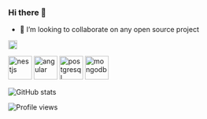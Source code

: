 ### Hi there 👋

<!--
**levart/levart** is a ✨ _special_ ✨ repository because its `README.md` (this file) appears on your GitHub profile.

Here are some ideas to get you started:

- 🔭 I’m currently working on ...
- 🌱 I’m currently learning ...
- 👯 I’m looking to collaborate on ...
- 🤔 I’m looking for help with ...
- 💬 Ask me about ...
- 📫 How to reach me: ...
- 😄 Pronouns: ...
- ⚡ Fun fact: ...
-->

- 👯 I’m looking to collaborate on any open source project

[<img src='https://cdn.jsdelivr.net/npm/simple-icons@3.0.1/icons/github.svg' alt='github' height='18'>](https://github.com/levart) 

[<img src='https://d33wubrfki0l68.cloudfront.net/e937e774cbbe23635999615ad5d7732decad182a/26072/logo-small.ede75a6b.svg' alt='nestjs' height='48'>](https://nestjs.com) 
[<img src='https://upload.wikimedia.org/wikipedia/commons/thumb/c/cf/Angular_full_color_logo.svg/1200px-Angular_full_color_logo.svg.png' alt='angular' height='48'>](https://angular.io) 
[<img src='https://upload.wikimedia.org/wikipedia/commons/2/29/Postgresql_elephant.svg' alt='postgresql' height='48'>](https://www.postgresql.org) 
[<img src='https://infinapps.com/wp-content/uploads/2018/10/mongodb-logo.png' alt='mongodb' height='48'>](https://www.mongodb.com) 

![GitHub stats](https://github-readme-stats.vercel.app/api?username=levart&show_icons=true)  

![Profile views](https://gpvc.arturio.dev/levart) 
